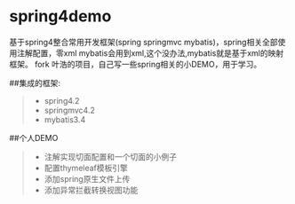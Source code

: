 # spring4demo
基于spring4整合常用开发框架(spring springmvc mybatis)，spring相关全部使用注解配置，零xml
mybatis会用到xml,这个没办法,mybatis就是基于xml的映射框架。
fork 叶浩的项目，自己写一些spring相关的小DEMO，用于学习。

##集成的框架:
>* spring4.2
>* springmvc4.2
>* mybatis3.4


##个人DEMO
>* 注解实现切面配置和一个切面的小例子
>* 配置thymeleaf模板引擎
>* 添加spring原生文件上传
>* 添加异常拦截转换视图功能